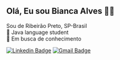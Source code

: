 ## Olá, Eu sou Bianca Alves :woman_technologist:

Sou de Ribeirão Preto, SP-Brasil  <br />
:blue_book: Java language student <br />
:mag_right: Em busca de conhecimento <br />



 [![Linkedin Badge](https://img.shields.io/badge/-LinkedIn-blue?style=flat-square&logo=Linkedin&logoColor=white&link=https://www.linkedin.com/in/bianca-alvessilva/)](https://www.linkedin.com/in/bianca-alvessilva/)
 [![Gmail Badge](https://img.shields.io/badge/-Gmail-c14438?style=flat-square&logo=Gmail&logoColor=white&link=mailto:alvessilva.bianca@hotmail.com)](mailto:alvessilva.bianca@hotmail.com)


